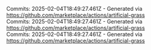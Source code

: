 Commits: 2025-02-04T18:49:27.461Z - Generated via https://github.com/marketplace/actions/artificial-grass
<br>
Commits: 2025-02-04T18:49:27.461Z - Generated via https://github.com/marketplace/actions/artificial-grass
<br>
Commits: 2025-02-04T18:49:27.461Z - Generated via https://github.com/marketplace/actions/artificial-grass
<br>
